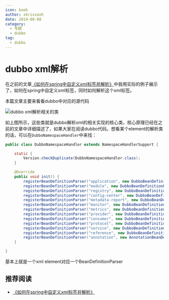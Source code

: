 ```yaml
---
icon: book
author: xkrivzooh
date: 2019-08-08
category:
  - 专题
  - dubbo
tag:
  - dubbo
---
```


# dubbo xml解析

在之前的文章[《如何在spring中自定义xml标签并解析》](https://wenchao.ren/2019/08/%E5%A6%82%E4%BD%95%E5%9C%A8spring%E4%B8%AD%E8%87%AA%E5%AE%9A%E4%B9%89xml%E6%A0%87%E7%AD%BE%E5%B9%B6%E8%A7%A3%E6%9E%90/)中我用实际的例子展示了，如何在spring中自定义xml标签，同时如何解析这个xml标签。

本篇文章主要来看看dubbo中对应的源代码

![dubbo xml解析相关的类](http://wenchao.ren/img/2020/11/20190808004821.png)

如上图所示，这些类就是dubbo解析xml的相关实现的核心类，核心原理已经在之前的文章中详细描述了，如果大家在阅读dubbo代码，想看某个element的解析类的话，可以在`DubboNamespaceHandler`中来找：

```java
public class DubboNamespaceHandler extends NamespaceHandlerSupport {

    static {
        Version.checkDuplicate(DubboNamespaceHandler.class);
    }

    @Override
    public void init() {
        registerBeanDefinitionParser("application", new DubboBeanDefinitionParser(ApplicationConfig.class, true));
        registerBeanDefinitionParser("module", new DubboBeanDefinitionParser(ModuleConfig.class, true));
        registerBeanDefinitionParser("registry", new DubboBeanDefinitionParser(RegistryConfig.class, true));
        registerBeanDefinitionParser("config-center", new DubboBeanDefinitionParser(ConfigCenterBean.class, true));
        registerBeanDefinitionParser("metadata-report", new DubboBeanDefinitionParser(MetadataReportConfig.class, true));
        registerBeanDefinitionParser("monitor", new DubboBeanDefinitionParser(MonitorConfig.class, true));
        registerBeanDefinitionParser("metrics", new DubboBeanDefinitionParser(MetricsConfig.class, true));
        registerBeanDefinitionParser("provider", new DubboBeanDefinitionParser(ProviderConfig.class, true));
        registerBeanDefinitionParser("consumer", new DubboBeanDefinitionParser(ConsumerConfig.class, true));
        registerBeanDefinitionParser("protocol", new DubboBeanDefinitionParser(ProtocolConfig.class, true));
        registerBeanDefinitionParser("service", new DubboBeanDefinitionParser(ServiceBean.class, true));
        registerBeanDefinitionParser("reference", new DubboBeanDefinitionParser(ReferenceBean.class, false));
        registerBeanDefinitionParser("annotation", new AnnotationBeanDefinitionParser());
    }

}
```

基本上就是一个xml element对应一个BeanDefinitionParser

## 推荐阅读

- [《如何在spring中自定义xml标签并解析》](https://wenchao.ren/2019/08/%E5%A6%82%E4%BD%95%E5%9C%A8spring%E4%B8%AD%E8%87%AA%E5%AE%9A%E4%B9%89xml%E6%A0%87%E7%AD%BE%E5%B9%B6%E8%A7%A3%E6%9E%90/)

